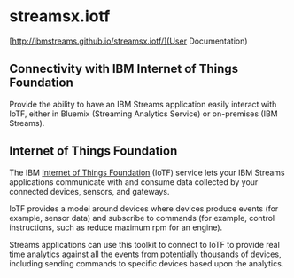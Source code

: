 # streamsx.iotf

[http://ibmstreams.github.io/streamsx.iotf/](User Documentation)

## Connectivity with IBM Internet of Things Foundation

Provide the ability to have an IBM Streams application easily interact with IoTF, either in Bluemix (Streaming Analytics Service) or on-premises (IBM Streams).

## Internet of Things Foundation
The IBM [Internet of Things Foundation](https://internetofthings.ibmcloud.com/) (IoTF) service lets
your IBM Streams applications communicate with and consume data collected by your
connected devices, sensors, and gateways.

IoTF provides a model around devices where devices produce events (for example, sensor data)
and subscribe to commands (for example, control instructions, such as reduce maximum rpm for an engine).

Streams applications can use this toolkit to connect to IoTF to 
provide real time analytics against all the events from potentially
thousands of devices, including sending commands to specific devices based upon the analytics.

